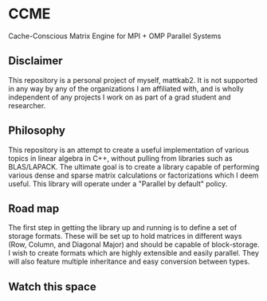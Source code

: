 # CCME
Cache-Conscious Matrix Engine for MPI + OMP Parallel Systems

## Disclaimer
This repository is a personal project of myself, mattkab2.
It is not supported in any way by any of the organizations I am affiliated with, and is wholly independent of any projects I work on as part of a grad student and researcher.

## Philosophy
This repository is an attempt to create a useful implementation of various topics in linear algebra in C++, without pulling from libraries such as BLAS/LAPACK.
The ultimate goal is to create a library capable of performing various dense and sparse matrix calculations or factorizations which I deem useful.
This library will operate under a "Parallel by default" policy.

## Road map
The first step in getting the library up and running is to define a set of storage formats. 
These will be set up to hold matrices in different ways (Row, Column, and Diagonal Major) and should be capable of block-storage.
I wish to create formats which are highly extensible and easily parallel.
They will also feature multiple inheritance and easy conversion between types.

## Watch this space
